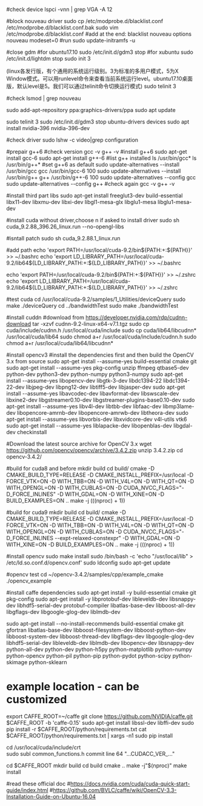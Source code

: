 #check device
lspci -vnn | grep VGA -A 12

#block nouveau driver
sudo cp /etc/modprobe.d/blacklist.conf /etc/modprobe.d/blacklist.conf.bak
sudo vim /etc/modprobe.d/blacklist.conf
#add at the end:
blacklist nouveau
options nouveau modeset=0
#run
sudo update-initramfs -u

#close gdm
#for ubuntu17.10
sudo /etc/init.d/gdm3 stop
#for xubuntu
sudo /etc/init.d/lightdm stop
sudo init 3

(linux各发行版，有个通用的系统运行级别。3为标准的多用户模式，5为X Window模式。可以用runlevel命令来查看当前系统运行level。ubuntu17.10桌面版，默认level是5。我们可以通过telinit命令切换运行模式)
sudo telinit 3

#check
lsmod | grep nouveau 

sudo add-apt-repository ppa:graphics-drivers/ppa
sudo apt update

sudo telinit 3
sudo /etc/init.d/gdm3 stop
ubuntu-drivers devices
sudo apt install nvidia-396 nvidia-396-dev

#check driver
sudo lshw -c video|grep configuration

#prepair g++6
#check version
gcc -v
g++ -v
#install g++6
sudo apt-get install gcc-6
sudo apt-get install g++-6
#list g++ installed
ls /usr/bin/gcc*
ls /usr/bin/g++*
#set g++6 as default
sudo update-alternatives --install /usr/bin/gcc gcc /usr/bin/gcc-6 100
sudo update-alternatives --install /usr/bin/g++ g++ /usr/bin/g++-6 100
sudo update-alternatives --config gcc
sudo update-alternatives --config g++
#check again
gcc -v
g++ -v



#install third part libs
sudo apt-get install freeglut3-dev build-essential libx11-dev libxmu-dev libxi-dev libgl1-mesa-glx libglu1-mesa libglu1-mesa-dev

#install cuda without driver,choose n if asked to install driver
sudo sh cuda_9.2.88_396.26_linux.run --no-opengl-libs

#isntall patch
sudo sh cuda_9.2.88.1_linux.run

#add path
echo 'export PATH=/usr/local/cuda-9.2/bin${PATH:+:${PATH}}' >> ~/.bashrc
echo 'export LD_LIBRARY_PATH=/usr/local/cuda-9.2/lib64${LD_LIBRARY_PATH:+:${LD_LIBRARY_PATH}}' >> ~/.bashrc

echo 'export PATH=/usr/local/cuda-9.2/bin${PATH:+:${PATH}}' >> ~/.zshrc
echo 'export LD_LIBRARY_PATH=/usr/local/cuda-9.2/lib64${LD_LIBRARY_PATH:+:${LD_LIBRARY_PATH}}' >> ~/.zshrc

#test cuda
cd /usr/local/cuda-9.2/samples/1_Utilities/deviceQuery
sudo make
./deviceQuery
cd ../bandwidthTest
sudo make
./bandwidthTest

#install cuddn
#download from https://developer.nvidia.com/rdp/cudnn-download
tar -xzvf cudnn-9.2-linux-x64-v7.1.tgz
sudo cp cuda/include/cudnn.h /usr/local/cuda/include
sudo cp cuda/lib64/libcudnn* /usr/local/cuda/lib64
sudo chmod a+r /usr/local/cuda/include/cudnn.h
sudo chmod a+r /usr/local/cuda/lib64/libcudnn*

#install opencv3
#install the dependencies first and then build the OpenCV 3.x from source
sudo apt-get install --assume-yes build-essential cmake git
sudo apt-get install --assume-yes pkg-config unzip ffmpeg qtbase5-dev python-dev python3-dev python-numpy python3-numpy
sudo apt-get install --assume-yes libopencv-dev libgtk-3-dev libdc1394-22 libdc1394-22-dev libjpeg-dev libpng12-dev libtiff5-dev libjasper-dev
sudo apt-get install --assume-yes libavcodec-dev libavformat-dev libswscale-dev libxine2-dev libgstreamer0.10-dev libgstreamer-plugins-base0.10-dev
sudo apt-get install --assume-yes libv4l-dev libtbb-dev libfaac-dev libmp3lame-dev libopencore-amrnb-dev libopencore-amrwb-dev libtheora-dev
sudo apt-get install --assume-yes libvorbis-dev libxvidcore-dev v4l-utils vtk6
sudo apt-get install --assume-yes liblapacke-dev libopenblas-dev libgdal-dev checkinstall

#Download the latest source archive for OpenCV 3.x 
wget https://github.com/opencv/opencv/archive/3.4.2.zip
unzip 3.4.2.zip
cd opencv-3.4.2/

#build for cuda8 and before
mkdir build
cd build/
cmake -D CMAKE_BUILD_TYPE=RELEASE -D CMAKE_INSTALL_PREFIX=/usr/local -D FORCE_VTK=ON -D WITH_TBB=ON -D WITH_V4L=ON -D WITH_QT=ON -D WITH_OPENGL=ON -D WITH_CUBLAS=ON -D CUDA_NVCC_FLAGS="-D_FORCE_INLINES" -D WITH_GDAL=ON -D WITH_XINE=ON -D BUILD_EXAMPLES=ON ..
make -j $(($(nproc) + 1))

#build for cuda9
mkdir build
cd build/
cmake -D CMAKE_BUILD_TYPE=RELEASE -D CMAKE_INSTALL_PREFIX=/usr/local -D FORCE_VTK=ON -D WITH_TBB=ON -D WITH_V4L=ON -D WITH_QT=ON -D WITH_OPENGL=ON -D WITH_CUBLAS=ON -D CUDA_NVCC_FLAGS="-D_FORCE_INLINES --expt-relaxed-constexpr" -D WITH_GDAL=ON -D WITH_XINE=ON -D BUILD_EXAMPLES=ON ..
make -j $(($(nproc) + 1))

#install opencv
sudo make install
sudo /bin/bash -c 'echo "/usr/local/lib" > /etc/ld.so.conf.d/opencv.conf'
sudo ldconfig
sudo apt-get update

#opencv test
cd ~/opencv-3.4.2/samples/cpp/example_cmake
./opencv_example

#install caffe dependencies
sudo apt-get install -y build-essential cmake git pkg-config
sudo apt-get install -y libprotobuf-dev libleveldb-dev libsnappy-dev libhdf5-serial-dev protobuf-compiler libatlas-base-dev libboost-all-dev libgflags-dev libgoogle-glog-dev liblmdb-dev





sudo apt-get install --no-install-recommends build-essential cmake git gfortran libatlas-base-dev libboost-filesystem-dev libboost-python-dev libboost-system-dev libboost-thread-dev libgflags-dev libgoogle-glog-dev libhdf5-serial-dev libleveldb-dev liblmdb-dev libopencv-dev libsnappy-dev python-all-dev python-dev python-h5py python-matplotlib python-numpy python-opencv python-pil python-pip python-pydot python-scipy python-skimage python-sklearn


# example location - can be customized
export CAFFE_ROOT=~/caffe
git clone https://github.com/NVIDIA/caffe.git $CAFFE_ROOT -b 'caffe-0.15'
sudo apt-get install libssl-dev libffi-dev
sudo pip install -r $CAFFE_ROOT/python/requirements.txt
cat $CAFFE_ROOT/python/requirements.txt | xargs -n1 sudo pip install

cd /usr/local/cuda/include/crt      
sudo subl common_functions.h
commit line 64 "...CUDACC_VER_..."

cd $CAFFE_ROOT
mkdir build
cd build
cmake ..
make -j"$(nproc)"
make install

#read these official doc
#https://docs.nvidia.com/cuda/cuda-quick-start-guide/index.html
#https://github.com/BVLC/caffe/wiki/OpenCV-3.3-Installation-Guide-on-Ubuntu-16.04



